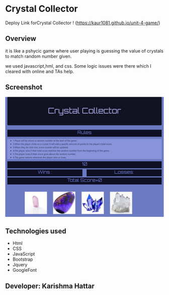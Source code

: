 # Crystal Collector

Deploy Link forCrystal Collector !
(https://kaur1081.github.io/unit-4-game/)

## Overview
it is like a pshycic game
 where user playing is guessing the value  of crystals to match random number given.

we used javascript,hml, and css.
Some logic issues were there which I cleared with online and TAs help.

## Screenshot
![ Crystal Collector! ](https://github.com/kaur1081/unit-4-game/blob/master/assets/images/wrkin.jpg)

## Technologies used

- Html
- CSS
- JavaScript
- Bootstrap
- Jquery
- GoogleFont

## Developer: Karishma Hattar